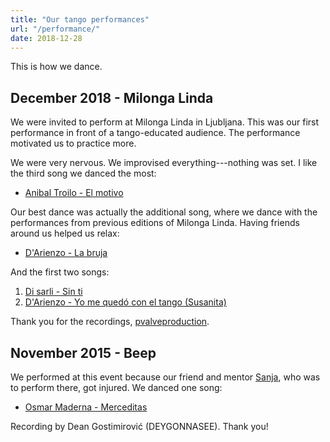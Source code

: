 ```yaml
---
title: "Our tango performances"
url: "/performance/"
date: 2018-12-28
---
```


This is how we dance.

December 2018 - Milonga Linda
-----------------------------

We were invited to perform at Milonga Linda in Ljubljana. This was our 
first performance in front of a tango-educated audience. The performance 
motivated us to practice more.

We were very nervous. We improvised everything---nothing was set.
I like the third song we danced the most:

- [Anibal Troilo - El motivo](https://www.youtube.com/watch?v=uTiSXGaSoFA)

Our best dance was actually the additional song, where we dance with 
the performances from previous editions of Milonga Linda. Having friends
around us helped us relax:

- [D'Arienzo - La bruja](https://www.youtube.com/watch?v=hplTKYWMUGM)

And the first two songs:

1. [Di sarli - Sin ti](https://www.youtube.com/watch?v=zza6tXbAWTM)
2. [D'Arienzo - Yo me quedó con el tango (Susanita)](https://www.youtube.com/watch?v=x9pg61kJmo0)

Thank you for the recordings, [pvalveproduction](https://www.youtube.com/channel/UCMHaB39BwcwYifcjEYbW85Q).

November 2015 - Beep
--------------------

We performed at this event because our friend
and mentor [Sanja](http://sanjasana.si), who was to perform there, got injured. We danced one song:

-  [Osmar Maderna - Merceditas](https://www.youtube.com/watch?v=CKgJ2IS53Ng)

Recording by Dean Gostimirović (DEYGONNASEE). Thank you!